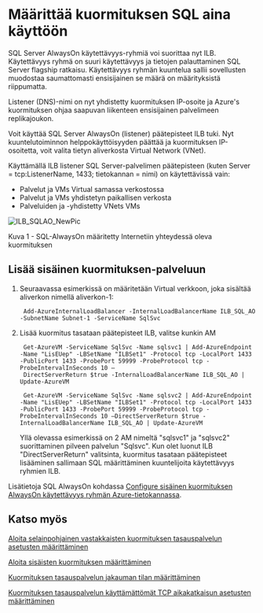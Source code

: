 <properties
   pageTitle="Määrittää kuormituksen SQL aina | Microsoft Azure"
   description="Kuormituksen toimimaan SQL aina käyttöön ja miten voit hyödyntää powershell luo SQL-toteutus kuormituksen määrittäminen"
   services="load-balancer"
   documentationCenter="na"
   authors="sdwheeler"
   manager="carmonm"
   editor="tysonn" />
<tags
   ms.service="load-balancer"
   ms.devlang="na"
   ms.topic="article"
   ms.tgt_pltfrm="na"
   ms.workload="infrastructure-services"
   ms.date="10/24/2016"
   ms.author="sewhee" />

# <a name="configure-load-balancer-for-sql-always-on"></a>Määrittää kuormituksen SQL aina käyttöön

SQL Server AlwaysOn käytettävyys-ryhmiä voi suorittaa nyt ILB. Käytettävyys ryhmä on suuri käytettävyys ja tietojen palauttaminen SQL Server flagship ratkaisu. Käytettävyys ryhmän kuuntelua sallii sovellusten muodostaa saumattomasti ensisijainen se määrä on määrityksistä riippumatta.

Listener (DNS)-nimi on nyt yhdistetty kuormituksen IP-osoite ja Azure's kuormituksen ohjaa saapuvan liikenteen ensisijainen palvelimeen replikajoukon.

Voit käyttää SQL Server AlwaysOn (listener) päätepisteet ILB tuki. Nyt kuuntelutoiminnon helppokäyttöisyyden päättää ja kuormituksen IP-osoitetta, voit valita tietyn aliverkosta Virtual Network (VNet).

Käyttämällä ILB listener SQL Server-palvelimen päätepisteen (kuten Server = tcp:ListenerName, 1433; tietokannan = nimi) on käytettävissä vain:

- Palvelut ja VMs Virtual samassa verkostossa
- Palvelut ja VMs yhdistetyn paikallisen verkosta
- Palveluiden ja -yhdistetty VNets VMs

![ILB_SQLAO_NewPic](./media/load-balancer-configure-sqlao/sqlao1.png)

Kuva 1 - SQL-AlwaysOn määritetty Internetiin yhteydessä oleva kuormituksen

## <a name="add-internal-load-balancer-to-the-service"></a>Lisää sisäinen kuormituksen-palveluun

1. Seuraavassa esimerkissä on määritetään Virtual verkkoon, joka sisältää aliverkon nimellä aliverkon-1:

        Add-AzureInternalLoadBalancer -InternalLoadBalancerName ILB_SQL_AO -SubnetName Subnet-1 -ServiceName SqlSvc

2. Lisää kuormitus tasataan päätepisteet ILB, valitse kunkin AM

        Get-AzureVM -ServiceName SqlSvc -Name sqlsvc1 | Add-AzureEndpoint -Name "LisEUep" -LBSetName "ILBSet1" -Protocol tcp -LocalPort 1433 -PublicPort 1433 -ProbePort 59999 -ProbeProtocol tcp -ProbeIntervalInSeconds 10 –
        DirectServerReturn $true -InternalLoadBalancerName ILB_SQL_AO | Update-AzureVM

        Get-AzureVM -ServiceName SqlSvc -Name sqlsvc2 | Add-AzureEndpoint -Name "LisEUep" -LBSetName "ILBSet1" -Protocol tcp -LocalPort 1433 -PublicPort 1433 -ProbePort 59999 -ProbeProtocol tcp -ProbeIntervalInSeconds 10 –DirectServerReturn $true -InternalLoadBalancerName ILB_SQL_AO | Update-AzureVM

    Yllä olevassa esimerkissä on 2 AM nimeltä "sqlsvc1" ja "sqlsvc2" suorittaminen pilveen palvelun "Sqlsvc". Kun olet luonut ILB "DirectServerReturn" valitsinta, kuormitus tasataan päätepisteet lisääminen sallimaan SQL määrittäminen kuuntelijoita käytettävyys ryhmien ILB.

Lisätietoja SQL AlwaysOn kohdassa [Configure sisäinen kuormituksen AlwaysOn käytettävyys ryhmän Azure-tietokannassa](../virtual-machines/virtual-machines-windows-portal-sql-alwayson-int-listener.md).

## <a name="see-also"></a>Katso myös

[Aloita selainpohjainen vastakkaisten kuormituksen tasauspalvelun asetusten määrittäminen](load-balancer-get-started-internet-arm-ps.md)

[Aloita sisäisten kuormituksen määrittäminen](load-balancer-get-started-ilb-arm-ps.md)

[Kuormituksen tasauspalvelun jakauman tilan määrittäminen](load-balancer-distribution-mode.md)

[Kuormituksen tasauspalvelun käyttämättömät TCP aikakatkaisun asetusten määrittäminen](load-balancer-tcp-idle-timeout.md)
